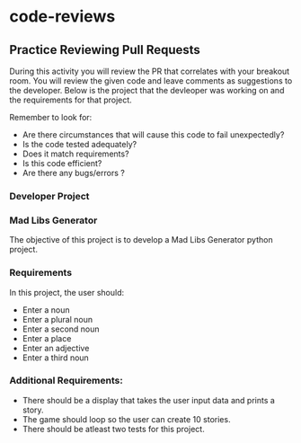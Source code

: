 # code-reviews
## Practice Reviewing Pull Requests
During this activity you will review the PR that correlates with your breakout room. You will review the given code and leave comments as suggestions to the developer. Below is the project that the devleoper was working on and the requirements for that project. 

Remember to look for: 
- Are there circumstances that will cause this code to fail unexpectedly?
- Is the code tested adequately?
- Does it match requirements?
- Is this code efficient?
- Are there any bugs/errors ?


### Developer Project
### Mad Libs Generator

The objective of this project is to develop a Mad Libs Generator python project. 
### Requirements
In this project, the user should: 
- Enter a noun
- Enter a plural noun
- Enter a second noun
- Enter a place
- Enter an adjective
- Enter a third noun<br /> 
### Additional Requirements: 
- There should be a display that takes the user input data and prints a story.
- The game should loop so the user can create 10 stories.
- There should be atleast two tests for this project.
